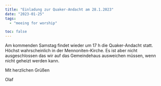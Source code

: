 ```yaml
---
title: "Einladung zur Quaker-Andacht am 28.1.2023"
date: "2023-01-25"
tags:
  - "meeing for worship"

toc: false
---
```


Am kommenden Samstag findet wieder um 17 h die
Quaker-Andacht statt. Höchst wahrscheinlich in der
Mennoniten-Kirche. Es ist aber nicht ausgeschlossen
das wir auf das Gemeindehaus ausweichen müssen,
wenn nicht geheizt werden kann.

Mit herzlichen Grüßen

Olaf
